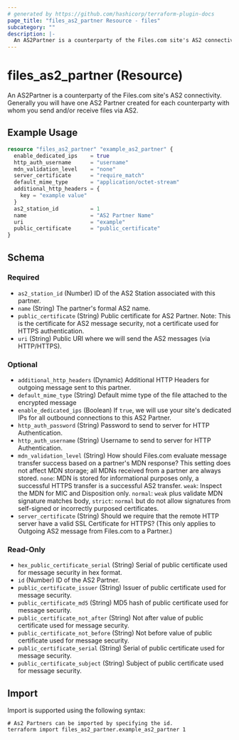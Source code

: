 ```yaml
---
# generated by https://github.com/hashicorp/terraform-plugin-docs
page_title: "files_as2_partner Resource - files"
subcategory: ""
description: |-
  An AS2Partner is a counterparty of the Files.com site's AS2 connectivity. Generally you will have one AS2 Partner created for each counterparty with whom you send and/or receive files via AS2.
---
```


# files_as2_partner (Resource)

An AS2Partner is a counterparty of the Files.com site's AS2 connectivity. Generally you will have one AS2 Partner created for each counterparty with whom you send and/or receive files via AS2.

## Example Usage

```terraform
resource "files_as2_partner" "example_as2_partner" {
  enable_dedicated_ips    = true
  http_auth_username      = "username"
  mdn_validation_level    = "none"
  server_certificate      = "require_match"
  default_mime_type       = "application/octet-stream"
  additional_http_headers = {
    key = "example value"
  }
  as2_station_id          = 1
  name                    = "AS2 Partner Name"
  uri                     = "example"
  public_certificate      = "public_certificate"
}
```

<!-- schema generated by tfplugindocs -->
## Schema

### Required

- `as2_station_id` (Number) ID of the AS2 Station associated with this partner.
- `name` (String) The partner's formal AS2 name.
- `public_certificate` (String) Public certificate for AS2 Partner.  Note: This is the certificate for AS2 message security, not a certificate used for HTTPS authentication.
- `uri` (String) Public URI where we will send the AS2 messages (via HTTP/HTTPS).

### Optional

- `additional_http_headers` (Dynamic) Additional HTTP Headers for outgoing message sent to this partner.
- `default_mime_type` (String) Default mime type of the file attached to the encrypted message
- `enable_dedicated_ips` (Boolean) If `true`, we will use your site's dedicated IPs for all outbound connections to this AS2 Partner.
- `http_auth_password` (String) Password to send to server for HTTP Authentication.
- `http_auth_username` (String) Username to send to server for HTTP Authentication.
- `mdn_validation_level` (String) How should Files.com evaluate message transfer success based on a partner's MDN response?  This setting does not affect MDN storage; all MDNs received from a partner are always stored. `none`: MDN is stored for informational purposes only, a successful HTTPS transfer is a successful AS2 transfer. `weak`: Inspect the MDN for MIC and Disposition only. `normal`: `weak` plus validate MDN signature matches body, `strict`: `normal` but do not allow signatures from self-signed or incorrectly purposed certificates.
- `server_certificate` (String) Should we require that the remote HTTP server have a valid SSL Certificate for HTTPS? (This only applies to Outgoing AS2 message from Files.com to a Partner.)

### Read-Only

- `hex_public_certificate_serial` (String) Serial of public certificate used for message security in hex format.
- `id` (Number) ID of the AS2 Partner.
- `public_certificate_issuer` (String) Issuer of public certificate used for message security.
- `public_certificate_md5` (String) MD5 hash of public certificate used for message security.
- `public_certificate_not_after` (String) Not after value of public certificate used for message security.
- `public_certificate_not_before` (String) Not before value of public certificate used for message security.
- `public_certificate_serial` (String) Serial of public certificate used for message security.
- `public_certificate_subject` (String) Subject of public certificate used for message security.

## Import

Import is supported using the following syntax:

```shell
# As2 Partners can be imported by specifying the id.
terraform import files_as2_partner.example_as2_partner 1
```

